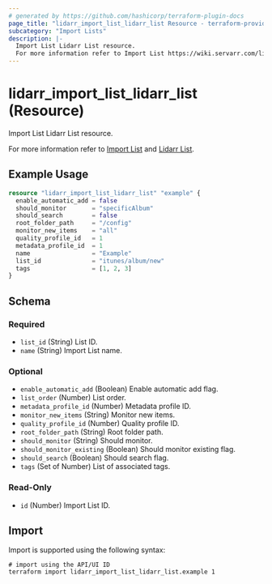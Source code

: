 ```yaml
---
# generated by https://github.com/hashicorp/terraform-plugin-docs
page_title: "lidarr_import_list_lidarr_list Resource - terraform-provider-lidarr"
subcategory: "Import Lists"
description: |-
  Import List Lidarr List resource.
  For more information refer to Import List https://wiki.servarr.com/lidarr/settings#import-lists and Lidarr List https://wiki.servarr.com/lidarr/supported#lidarrlists.
---
```


# lidarr_import_list_lidarr_list (Resource)

<!-- subcategory:Import Lists -->Import List Lidarr List resource.
For more information refer to [Import List](https://wiki.servarr.com/lidarr/settings#import-lists) and [Lidarr List](https://wiki.servarr.com/lidarr/supported#lidarrlists).

## Example Usage

```terraform
resource "lidarr_import_list_lidarr_list" "example" {
  enable_automatic_add = false
  should_monitor       = "specificAlbum"
  should_search        = false
  root_folder_path     = "/config"
  monitor_new_items    = "all"
  quality_profile_id   = 1
  metadata_profile_id  = 1
  name                 = "Example"
  list_id              = "itunes/album/new"
  tags                 = [1, 2, 3]
}
```

<!-- schema generated by tfplugindocs -->
## Schema

### Required

- `list_id` (String) List ID.
- `name` (String) Import List name.

### Optional

- `enable_automatic_add` (Boolean) Enable automatic add flag.
- `list_order` (Number) List order.
- `metadata_profile_id` (Number) Metadata profile ID.
- `monitor_new_items` (String) Monitor new items.
- `quality_profile_id` (Number) Quality profile ID.
- `root_folder_path` (String) Root folder path.
- `should_monitor` (String) Should monitor.
- `should_monitor_existing` (Boolean) Should monitor existing flag.
- `should_search` (Boolean) Should search flag.
- `tags` (Set of Number) List of associated tags.

### Read-Only

- `id` (Number) Import List ID.

## Import

Import is supported using the following syntax:

```shell
# import using the API/UI ID
terraform import lidarr_import_list_lidarr_list.example 1
```
